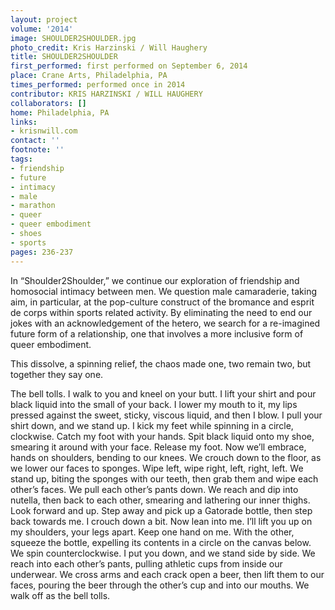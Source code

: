 ```yaml
---
layout: project
volume: '2014'
image: SHOULDER2SHOULDER.jpg
photo_credit: Kris Harzinski / Will Haughery
title: SHOULDER2SHOULDER
first_performed: first performed on September 6, 2014
place: Crane Arts, Philadelphia, PA
times_performed: performed once in 2014
contributor: KRIS HARZINSKI / WILL HAUGHERY
collaborators: []
home: Philadelphia, PA
links:
- krisnwill.com
contact: ''
footnote: ''
tags:
- friendship
- future
- intimacy
- male
- marathon
- queer
- queer embodiment
- shoes
- sports
pages: 236-237
---
```


In “Shoulder2Shoulder,” we continue our exploration of friendship and homosocial intimacy between men. We question male camaraderie, taking aim, in particular, at the pop-culture construct of the bromance and esprit de corps within sports related activity. By eliminating the need to end our jokes with an acknowledgement of the hetero, we search for a re-imagined future form of a relationship, one that involves a more inclusive form of queer embodiment.

This dissolve, a spinning relief, the chaos made one, two remain two, but together they say one.

The bell tolls. I walk to you and kneel on your butt. I lift your shirt and pour black liquid into the small of your back. I lower my mouth to it, my lips pressed against the sweet, sticky, viscous liquid, and then I blow. I pull your shirt down, and we stand up. I kick my feet while spinning in a circle, clockwise. Catch my foot with your hands. Spit black liquid onto my shoe, smearing it around with your face. Release my foot. Now we’ll embrace, hands on shoulders, bending to our knees. We crouch down to the floor, as we lower our faces to sponges. Wipe left, wipe right, left, right, left. We stand up, biting the sponges with our teeth, then grab them and wipe each other’s faces. We pull each other’s pants down. We reach and dip into nutella, then back to each other, smearing and lathering our inner thighs. Look forward and up. Step away and pick up a Gatorade bottle, then step back towards me. I crouch down a bit. Now lean into me. I’ll lift you up on my shoulders, your legs apart. Keep one hand on me. With the other, squeeze the bottle, expelling its contents in a circle on the canvas below. We spin counterclockwise. I put you down, and we stand side by side. We reach into each other’s pants, pulling athletic cups from inside our underwear. We cross arms and each crack open a beer, then lift them to our faces, pouring the beer through the other’s cup and into our mouths. We walk off as the bell tolls.
